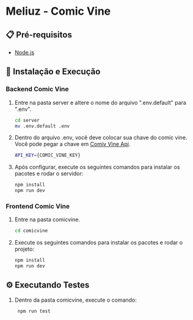# Meliuz - Comic Vine


## 📋 Pré-requisitos
* [Node.js](https://nodejs.org/en/)
## 🔧 Instalação e Execução
### Backend Comic Vine
1. Entre na pasta server e altere o nome do arquivo ".env.default" para ".env".
   ```bash
   cd server
   mv .env.default .env 
   ```
2. Dentro do arquivo .env, você deve colocar sua chave do comic vine. Você pode pegar a chave em [Comiv Vine Api](https://comicvine.gamespot.com/api/).
   ```bash
   API_KEY={COMIC_VINE_KEY}
   ```
3. Após configurar, execute os seguintes comandos para instalar os pacotes e rodar o servidor:
    ```bash
    npm install
    npm run dev
    ```

### Frontend Comic Vine
1. Entre na pasta comicvine.
   ```bash
   cd comicvine
   ```
2. Execute os seguintes comandos para instalar os pacotes e rodar o projeto:
    ```bash
    npm install
    npm run dev
    ```

## ⚙️ Executando Testes
1. Dentro da pasta comicvine, execute o comando:
   ```bash
    npm run test
    ```